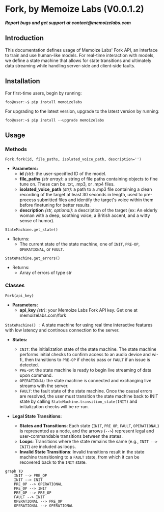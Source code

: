 # Fork, by Memoize Labs (V0.0.1.2)

**_Report bugs and get support at contact@memoizelabs.com_**

## Introduction

This documentation defines usage of Memoize Labs' Fork API, an interface to train and use human-like models. 
For real-time interaction with models, we define a state machine that allows for state transitions and ultimately data streaming while handling server-side and client-side faults. 

## Installation
For first-time users, begin by running:
```console 
foo@user:~$ pip install memoizelabs
``` 
For upgrading to the latest version, upgrade to the latest version by running:
```console 
foo@user:~$ pip install --upgrade memoizelabs
```

## Usage

### Methods

```Fork.fork(id, file_paths, isolated_voice_path, description='')```
* **Parameters:**
  * **id** _(str)_: the user-specified ID of the model. 
  * **file_paths** _(str array)_: a string of file paths containing objects to fine tune on. These can be .txt, .mp3, or .mp4 files. 
  * **isolated_voice_path** _(str)_: a path to a .mp3 file containing a clean recording of the target at least 30 seconds in length, used to pre-process submitted files and identify the target's voice within them before finetuning for better results. 
  * **description** _(str, optional)_: a description of the target (ex: An elderly woman with a deep, soothing voice, a British accent, and a witty sense of humor).

```StateMachine.get_state()```
* Returns:
  * The current state of the state machine, one of ```INIT```, ```PRE-OP```, ```OPERATIONAL```, or ```FAULT```.

```StateMachine.get_errors()```
* Returns:
  * Array of errors of type str


### Classes

```Fork(api_key)``` 
* **Parameters:**
  * **api_key** _(str)_: your Memoize Labs Fork API key. Get one at memoizelabs.com/fork

```StateMachine() ``` : A state machine for using real time interactive features with low latency and continous connection to the server.
* **States:**
  * ```INIT```: the initialization state of the state machine. The state machine performs initial checks to confirm access to an audio device and wi-fi, then transitions to ```PRE-OP``` if checks pass or ```FAULT``` if an issue is detected.
  * ```PRE-OP```: the state machine is ready to begin live streaming of data upon command. 
  * ```OPERATIONAL```: the state machine is connected and exchanging live streams with the server. 
  * ```FAULT```: the fault state of the state machine. Once the causal errors are resolved, the user must transition the state machine back to INIT state by calling ```StateMachine.transition_state(INIT)``` and initialization checks will be re-run.
 
* **Legal State Transitions:**
  * **States and Transitions**: Each state (```INIT```, ```PRE_OP```, ```FAULT```, ```OPERATIONAL```) is represented as a node, and the arrows (`-->`) represent legal and user-commandable transitions between the states.
  * **Loops**: Transitions where the state remains the same (e.g., `INIT --> INIT`) are included as loops.
  * **Invalid State Transitions**: Invalid transitions result in the state machine transitioning to a ```FAULT``` state, from which it can be recovered back to the ```INIT``` state. 

```mermaid
graph TD
    INIT --> PRE_OP
    INIT --> INIT
    PRE_OP --> OPERATIONAL
    PRE_OP --> INIT
    PRE_OP --> PRE_OP
    FAULT --> INIT
    OPERATIONAL --> PRE_OP
    OPERATIONAL --> OPERATIONAL
```
